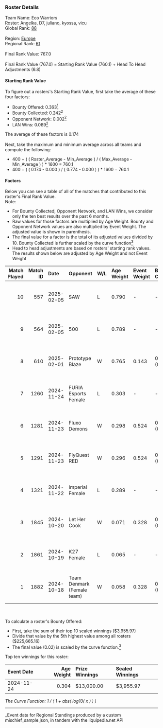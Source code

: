 ### Roster Details<br />
Team Name: Eco Warriors<br />
Roster: Angelka, D7, juliano, kyossa, vicu<br />
Global Rank: [88](../../standings_global_2025_04_07.md)<br />
<br />
Region: [Europe]( ../../standings_europe_2025_04_07.md)<br />
Regional Rank: [61]( ../../standings_europe_2025_04_07.md)<br />
<br />
Final Rank Value:  767.0<br />
<br />
Final Rank Value (767.0) = Starting Rank Value (760.1) + Head To Head Adjustments (6.8)<br />

#### Starting Rank Value<br />
To figure out a rosters's Starting Rank Value, first take the average of these four factors:<br />
- Bounty Offered: 0.363[<sup>1</sup>](#table2)
- Bounty Collected: 0.242[<sup>2</sup>](#table1)
- Opponent Network: 0.002[<sup>2</sup>](#table1)
- LAN Wins: 0.089[<sup>2</sup>](#table1)

The average of these factors is 0.174<br />
<br />
Next, take the maximum and minimum average across all teams and compute the following:<br />
- 400 + ( ( Roster_Average - Min_Average ) / ( Max_Average - Min_Average ) ) * 1600 = 760.1
- 400 + ( ( 0.174 - 0.000 ) / ( 0.774 - 0.000 ) ) * 1600 = 760.1


#### Factors<br />
Below you can see a table of all of the matches that contributed to this roster's Final Rank Value.<br />
Note:<br />

- For Bounty Collected, Opponent Network, and LAN Wins, we consider only the ten best results over the past 6 months.
- Raw values for those factors are multiplied by Age Weight. Bounty and Opponent Network values are also multiplied by Event Weight. The adjusted value is shown in parenthesis.
- The final value for a factor is the total of its adjusted values divided by 10. Bounty Collected is further scaled by the curve function[<sup>3</sup>](#curveFunction)
- Head to head adjustments are based on rosters' starting rank values. The results shown below are adjusted by Age Weight and not Event Weight
<span id="table1"></span><br />


| Match Played | Match ID | Date       | Opponent                   | W/L | Age Weight | Event Weight | Bounty Collected | Opponent Network | LAN Wins  | H2H Adj. | Roster                             |
| -: | -: | :- | :- | :- | :- | :- | :- | :- | :- | -: | :- |
|           10 |      557 | 2025-02-05 | SAW                        | L   | 0.790      | -            | -                | -                | -         |    -1.96 | Angelka, D7, juliano, kyossa, vicu |
|            9 |      564 | 2025-02-05 | 500                        | L   | 0.789      | -            | -                | -                | -         |    -6.63 | Angelka, D7, juliano, kyossa, vicu |
|            8 |      610 | 2025-02-01 | Prototype Blaze            | W   | 0.765      | 0.143        | 0.042 (0.005)    | 0.135 (0.015)    | 0 (0.000) |    13.32 | D7, juliano, kyossa, vicu, wieenN  |
|            7 |     1260 | 2024-11-24 | FURIA Esports Female       | L   | 0.303      | -            | -                | -                | -         |    -2.85 | Angelka, ASTRA, D7, Hanka, vicu    |
|            6 |     1281 | 2024-11-23 | Fluxo Demons               | W   | 0.298      | 0.524        | 0.012 (0.002)    | 0.051 (0.008)    | 1 (0.298) |     4.27 | Angelka, ASTRA, D7, Hanka, vicu    |
|            5 |     1291 | 2024-11-23 | FlyQuest RED               | W   | 0.296      | 0.524        | 0.005 (0.001)    | 0.005 (0.001)    | 1 (0.296) |     3.01 | Angelka, ASTRA, D7, Hanka, vicu    |
|            4 |     1321 | 2024-11-22 | Imperial Female            | L   | 0.289      | -            | -                | -                | -         |    -2.22 | Angelka, ASTRA, D7, Hanka, vicu    |
|            3 |     1845 | 2024-10-20 | Let Her Cook               | W   | 0.071      | 0.328        | 0.001 (0.000)    | 0.005 (0.000)    | 0 (0.000) |     0.68 | Angelka, ASTRA, D7, Hanka, vicu    |
|            2 |     1861 | 2024-10-19 | K27 Female                 | L   | 0.065      | -            | -                | -                | -         |    -1.31 | Angelka, ASTRA, D7, Hanka, vicu    |
|            1 |     1882 | 2024-10-18 | Team Denmark (Female team) | W   | 0.058      | 0.328        | 0.006 (0.000)    | 0.036 (0.001)    | 0 (0.000) |     0.52 | Angelka, ASTRA, D7, Hanka, vicu    |

<br />
<span id="table2"></span><br />
To calculate a roster's Bounty Offered:<br />

- First, take the sum of their top 10 scaled winnings ($3,955.97)
- Divide that value by the 5th highest value among all rosters ($225,665.16)
- The final value (0.02) is scaled by the curve function.[<sup>3</sup>](#curveFunction)

Top ten winnings for this roster:<br />

| Event Date | Age Weight | Prize Winnings | Scaled Winnings |
| :- | -: | :- | :- |
| 2024-11-24 |      0.304 | $13,000.00     | $3,955.97       |


<span id="curveFunction"></span>_The Curve Function: 1 / ( 1 + abs( log10( x ) ) )_<br />

---
_Event data for Regional Standings produced by a custom mischief_sample.json, in tandem with the liquipedia.net API<br />
